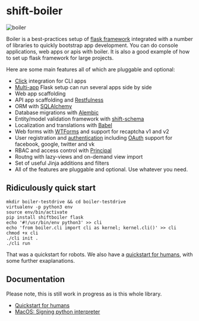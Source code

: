 # shift-boiler

![boiler](https://s3-eu-west-1.amazonaws.com/public-stuff-cdn/boiler.png)

Boiler is a best-practices setup of [flask framework](http://flask.pocoo.org/) integrated with a number of libraries to quickly bootstrap app development. You can do console applications, web apps or apis with boiler. It is also a good example of how to set up flask framework for large projects.

Here are some main features all of which are pluggable and optional:

  * [Click](http://click.pocoo.org/) integration for CLI apps
  * [Multi-app](http://flask.pocoo.org/docs/0.11/patterns/appdispatch/) Flask setup can run several apps side by side
  * Web app scaffolding
  * API app scaffolding and [Restfulness](http://flask-restful-cn.readthedocs.io/en/0.3.4/)
  * ORM with [SQLAlchemy](http://www.sqlalchemy.org/)
  * Database migrations with [Alembic](https://pypi.python.org/pypi/Flask-Alembic)
  * Entity/model validation framework with [shift-schema](https://github.com/projectshift/shift-schema)
  * Localization and translations with [Babel](https://pythonhosted.org/Flask-Babel/)
  * Web forms with [WTForms](https://wtforms.readthedocs.io/en/latest/) and support for recaptcha v1 and v2
  * User registration and [authentication](https://flask-login.readthedocs.io/en/latest/) including [OAuth](https://pythonhosted.org/Flask-OAuth/) support for facebook, google, twitter and vk
  * RBAC and access control with [Principal](http://pythonhosted.org/Flask-Principal/)
  * Routng with lazy-views and on-demand view import
  * Set of useful Jinja additions and filters
  * All of the features are pluggable and optional. Use whatever you need.


## Ridiculously quick start

```
mkdir boiler-testdrive && cd boiler-testdrive
virtualenv -p python3 env
source env/bin/activate
pip install shiftboiler flask
echo '#!/usr/bin/env python3' >> cli
echo 'from boiler.cli import cli as kernel; kernel.cli()' >> cli
chmod +x cli
./cli init .
./cli run
```

That was a quickstart for robots. We also have a [quickstart for humans](docs/quickstart.md), with some further exaplanations.


## Documentation

Please note, this is still work in progress as is this whole library.

  * [Quickstart for humans](docs/quickstart.md)
  * [MacOS: Signing python interpreter](docs/sign_python.md)














